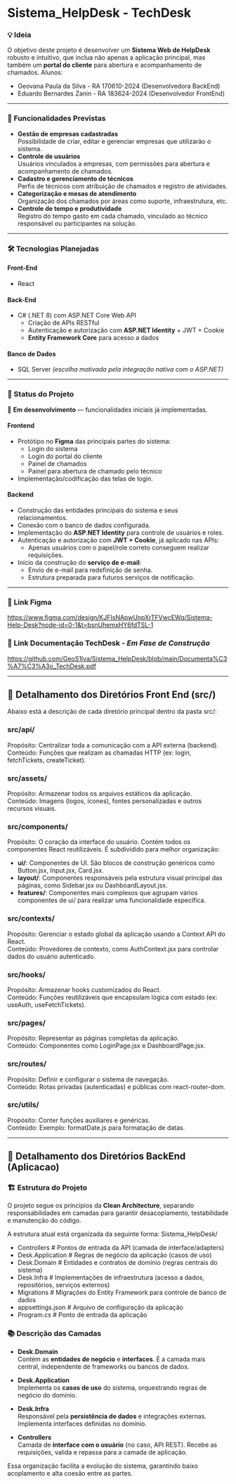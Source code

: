 # Sistema_HelpDesk - TechDesk

### 💡 Ideia
O objetivo deste projeto é desenvolver um **Sistema Web de HelpDesk** robusto e intuitivo, que inclua não apenas a aplicação principal, mas também um **portal do cliente** para abertura e acompanhamento de chamados.
Alunos:
- Geovana Paula da Silva - RA 170610-2024 (Desenvolvedora BackEnd)
- Eduardo Bernardes Zanin - RA 183624-2024 (Desenvolvedor FrontEnd)

---

### 🎯 Funcionalidades Previstas
- **Gestão de empresas cadastradas**  
  Possibilidade de criar, editar e gerenciar empresas que utilizarão o sistema.
- **Controle de usuários**  
  Usuários vinculados a empresas, com permissões para abertura e acompanhamento de chamados.
- **Cadastro e gerenciamento de técnicos**  
  Perfis de técnicos com atribuição de chamados e registro de atividades.
- **Categorização e mesas de atendimento**  
  Organização dos chamados por áreas como suporte, infraestrutura, etc.
- **Controle de tempo e produtividade**  
  Registro do tempo gasto em cada chamado, vinculado ao técnico responsável ou participantes na solução.

---

### 🛠️ Tecnologias Planejadas
#### Front-End
- React

#### Back-End
- C# (.NET 8) com ASP.NET Core Web API  
  - Criação de APIs RESTful  
  - Autenticação e autorização com **ASP.NET Identity** + JWT + Cookie 
  - **Entity Framework Core** para acesso a dados

#### Banco de Dados
- SQL Server *(escolha motivada pela integração nativa com o ASP.NET)*

---

### 📅 Status do Projeto
🚧 **Em desenvolvimento** — funcionalidades iniciais já implementadas.

#### Frontend
- Protótipo no **Figma** das principais partes do sistema:
  - Login do sistema
  - Login do portal do cliente
  - Painel de chamados
  - Painel para abertura de chamado pelo técnico
- Implementação/codificação das telas de login.

#### Backend
- Construção das entidades principais do sistema e seus relacionamentos.
- Conexão com o banco de dados configurada.
- Implementação do **ASP.NET Identity** para controle de usuários e roles.
- Autenticação e autorização com **JWT + Cookie**, já aplicado nas APIs:
  - Apenas usuários com o papel/role correto conseguem realizar requisições.
- Início da construção do **serviço de e-mail**:
  - Envio de e-mail para redefinição de senha.
  - Estrutura preparada para futuros serviços de notificação.

---

### 🔗 Link Figma
https://www.figma.com/design/KJFIsNApwUnpXrTFVwcEWq/Sistema-Help-Desk?node-id=0-1&t=bsnUhemxHY6fdTSL-1

### 📄 Link Documentação TechDesk - *Em Fase de Construção*
https://github.com/GeoS1lva/Sistema_HelpDesk/blob/main/Documenta%C3%A7%C3%A3o_TechDesk.pdf

---

## 📂 Detalhamento dos Diretórios Front End (src/)
Abaixo está a descrição de cada diretório principal dentro da pasta src/:

### src/api/
Propósito: Centralizar toda a comunicação com a API externa (backend).  
Conteúdo: Funções que realizam as chamadas HTTP (ex: login, fetchTickets, createTicket).

### src/assets/
Propósito: Armazenar todos os arquivos estáticos da aplicação.  
Conteúdo: Imagens (logos, ícones), fontes personalizadas e outros recursos visuais.

### src/components/
Propósito: O coração da interface do usuário. Contém todos os componentes React reutilizáveis. É subdividido para melhor organização:

- **ui/**: Componentes de UI. São blocos de construção genéricos como Button.jsx, Input.jsx, Card.jsx.  
- **layout/**: Componentes responsáveis pela estrutura visual principal das páginas, como Sidebar.jsx ou DashboardLayout.jsx.  
- **features/**: Componentes mais complexos que agrupam vários componentes de ui/ para realizar uma funcionalidade específica.

### src/contexts/
Propósito: Gerenciar o estado global da aplicação usando a Context API do React.  
Conteúdo: Provedores de contexto, como AuthContext.jsx para controlar dados do usuário autenticado.

### src/hooks/
Propósito: Armazenar hooks customizados do React.  
Conteúdo: Funções reutilizáveis que encapsulam lógica com estado (ex: useAuth, useFetchTickets).

### src/pages/
Propósito: Representar as páginas completas da aplicação.  
Conteúdo: Componentes como LoginPage.jsx e DashboardPage.jsx.

### src/routes/
Propósito: Definir e configurar o sistema de navegação.  
Conteúdo: Rotas privadas (autenticadas) e públicas com react-router-dom.

### src/utils/
Propósito: Conter funções auxiliares e genéricas.  
Conteúdo: Exemplo: formatDate.js para formatação de datas.

---

## 📂 Detalhamento dos Diretórios BackEnd (Aplicacao)

### 🏗️ Estrutura do Projeto
O projeto segue os princípios da **Clean Architecture**, separando responsabilidades em camadas para garantir desacoplamento, testabilidade e manutenção do código.

A estrutura atual está organizada da seguinte forma:
Sistema_HelpDesk/
- Controllers # Pontos de entrada da API (camada de interface/adapters)
- Desk.Application # Regras de negócio da aplicação (casos de uso)
- Desk.Domain # Entidades e contratos de domínio (regras centrais do sistema)
- Desk.Infra # Implementações de infraestrutura (acesso a dados, repositórios, serviços externos)
- Migrations # Migrações do Entity Framework para controle de banco de dados
- appsettings.json # Arquivo de configuração da aplicação
- Program.cs # Ponto de entrada da aplicação

### 📚 Descrição das Camadas
- **Desk.Domain**  
  Contém as **entidades de negócio** e **interfaces**. É a camada mais central, independente de frameworks ou bancos de dados.  

- **Desk.Application**  
  Implementa os **casos de uso** do sistema, orquestrando regras de negócio do domínio.  

- **Desk.Infra**  
  Responsável pela **persistência de dados** e integrações externas. Implementa interfaces definidas no domínio.  

- **Controllers**  
  Camada de **interface com o usuário** (no caso, API REST). Recebe as requisições, valida e repassa para a camada de aplicação.  

Essa organização facilita a evolução do sistema, garantindo baixo acoplamento e alta coesão entre as partes.
